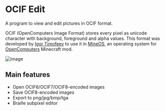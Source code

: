 # OCIF Edit
A program to view and edit pictures in OCIF format.

OCIF (OpenComputers Image Format) stores every pixel as unicode character with background, foreground and alpha values.
This format was developed by [Igor Timofeev](https://Github.com/IgorTimofeev) to use it in [MineOS](https://Github.com/IgorTimofeev/MineOS),
an operating system for [OpenComputers](https://github.com/MightyPirates/OpenComputers/) Minecraft mod.

![image](https://github.com/Smok1e/MineOSIconEdit/assets/33802666/61bf2944-0125-4083-88f9-c5771a9f71b1)

## Main features
* Open OCIF6/OCIF7/OCIF8-encoded images
* Save OCIF8-encoded images
* Export to png/jpg/bmp/tga
* Braille subpixel editor
